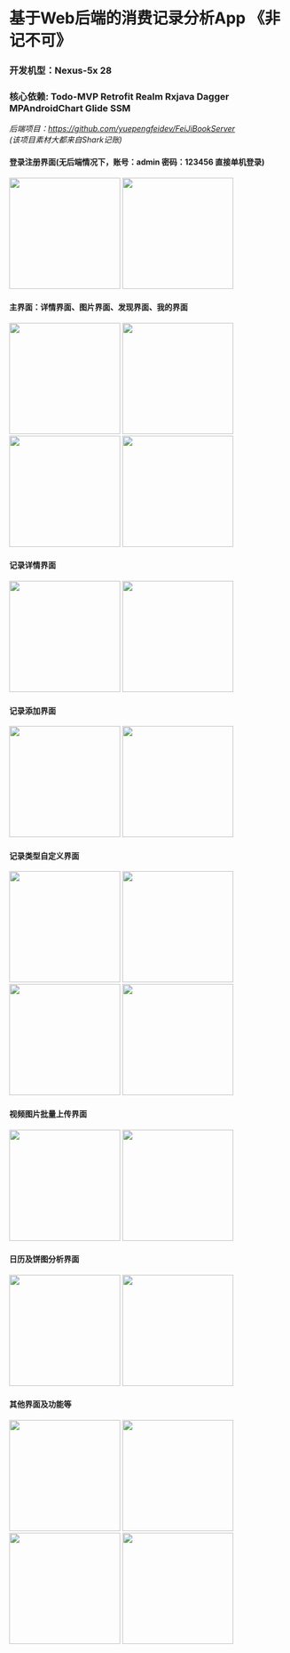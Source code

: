 # 基于Web后端的消费记录分析App 《非记不可》
### 开发机型：Nexus-5x 28
### 核心依赖: Todo-MVP Retrofit Realm Rxjava Dagger MPAndroidChart Glide SSM 
*后端项目：https://github.com/yuepengfeidev/FeiJiBookServer*  
*(该项目素材大都来自Shark记账)*  


#### 登录注册界面(无后端情况下，账号：admin 密码：123456 直接单机登录)    
<img src="https://github.com/yuepengfeidev/FeijiBook/blob/master/quote/exampleImg/Screenshot_20191120-235405.png" width="200"
heigh="450"/>
<img src="https://github.com/yuepengfeidev/FeijiBook/blob/master/quote/exampleImg/Screenshot_20191121-000525.png" width="200"
heigh="450"/>  


#### 主界面：详情界面、图片界面、发现界面、我的界面  
<img src="https://github.com/yuepengfeidev/FeijiBook/blob/master/quote/exampleImg/Screenshot_20191120-231622.png" width="200"
heigh="450"/>
<img src="https://github.com/yuepengfeidev/FeijiBook/blob/master/quote/exampleImg/Screenshot_20191120-231710.png" width="200"
heigh="450"/>
<img src="https://github.com/yuepengfeidev/FeijiBook/blob/master/quote/exampleImg/Screenshot_20191120-231807.png" width="200"
heigh="450"/>
<img src="https://github.com/yuepengfeidev/FeijiBook/blob/master/quote/exampleImg/Screenshot_20191120-231835.png" width="200"
heigh="450"/>  


#### 记录详情界面
<img src="https://github.com/yuepengfeidev/FeijiBook/blob/master/quote/exampleImg/Screenshot_20191120-233603.png" width="200"
heigh="450"/>
<img src="https://github.com/yuepengfeidev/FeijiBook/blob/master/quote/exampleImg/Screenshot_20191120-233702.png" width="200"
heigh="450"/>  


#### 记录添加界面
<img src="https://github.com/yuepengfeidev/FeijiBook/blob/master/quote/exampleImg/Screenshot_20191120-231850.png" width="200"
heigh="450"/>
<img src="https://github.com/yuepengfeidev/FeijiBook/blob/master/quote/exampleImg/Screenshot_20191120-231924.png" width="200"
heigh="450"/>  


#### 记录类型自定义界面
<img src="https://github.com/yuepengfeidev/FeijiBook/blob/master/quote/exampleImg/Screenshot_20191120-231954.png" width="200"
heigh="450"/>
<img src="https://github.com/yuepengfeidev/FeijiBook/blob/master/quote/exampleImg/Screenshot_20191120-231958.png" width="200"
heigh="450"/>
<img src="https://github.com/yuepengfeidev/FeijiBook/blob/master/quote/exampleImg/Screenshot_20191120-232005.png" width="200"
heigh="450"/>
<img src="https://github.com/yuepengfeidev/FeijiBook/blob/master/quote/exampleImg/Screenshot_20191120-232211.png" width="200"
heigh="450"/>  


#### 视频图片批量上传界面
<img src="https://github.com/yuepengfeidev/FeijiBook/blob/master/quote/exampleImg/Screenshot_20191121-091208.png" width="200"
heigh="450"/>
<img src="https://github.com/yuepengfeidev/FeijiBook/blob/master/quote/exampleImg/Screenshot_20191121-091254.png" width="200"
heigh="450"/>  


#### 日历及饼图分析界面
<img src="https://github.com/yuepengfeidev/FeijiBook/blob/master/quote/exampleImg/Screenshot_20191120-233504.png" width="200"
heigh="450"/>
<img src="https://github.com/yuepengfeidev/FeijiBook/blob/master/quote/exampleImg/Screenshot_20191120-233722.png" width="200"
heigh="450"/>  


#### 其他界面及功能等
<img src="https://github.com/yuepengfeidev/FeijiBook/blob/master/quote/exampleImg/Screenshot_20191120-233356.png" width="200"
heigh="450"/>
<img src="https://github.com/yuepengfeidev/FeijiBook/blob/master/quote/exampleImg/Screenshot_20191120-233816.png" width="200"
heigh="450"/>
<img src="https://github.com/yuepengfeidev/FeijiBook/blob/master/quote/exampleImg/Screenshot_20191120-233800.png" width="200"
heigh="450"/>
<img src="https://github.com/yuepengfeidev/FeijiBook/blob/master/quote/exampleImg/Screenshot_20191121-091317.png" width="200"
heigh="450"/>  
